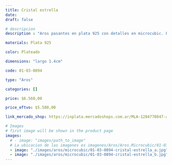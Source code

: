 ```yaml
---
title: Cristal estrella
date: 
draft: false

# descripcion
description : "Aros pasantes en plata 925 con detalles en microcubic. Precio por par."

materials: Plata 925

color: Plateado

dimensions: "largo 1.4cm"

code: 01-03-0894

type: "Aros"

categories: []

price: $6.560,00

price_eftvo: $5.580,00

link_mercado_shop: https://inplata.mercadoshops.com.ar/MLA-1284770847-aros-argentina---dos-pares-(uno-celeste-+-uno-blanco---promo-_JM

# Images
# first image will be shown in the product page
images:
  # - image: "images/path_to_image"
  # La ubicacion de las imagenes es imagenes/Aros/Aros.Microcubic/01-03-0894-cristal-estrella
  - image: "./images/aros/microcubic/01-03-0894-cristal-estrella_a.jpg"
  - image: "./images/aros/microcubic/01-03-0894-cristal-estrella_b.jpg"
---
```

